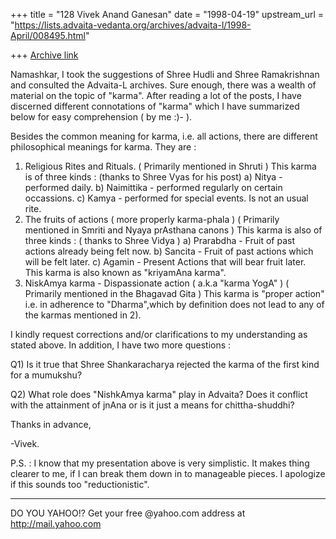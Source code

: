 +++
title = "128 Vivek Anand Ganesan"
date = "1998-04-19"
upstream_url = "https://lists.advaita-vedanta.org/archives/advaita-l/1998-April/008495.html"

+++
[Archive link](https://lists.advaita-vedanta.org/archives/advaita-l/1998-April/008495.html)

Namashkar,
   I took the suggestions of Shree Hudli and Shree Ramakrishnan and
consulted the Advaita-L archives.  Sure enough, there was a wealth of
material on the topic of "karma".  After reading a lot of the posts, I
have discerned different connotations of "karma" which I have
summarized below for easy comprehension ( by me :)- ).

Besides the common meaning for karma, i.e. all actions, there are
different philosophical meanings for karma.  They are :
  1. Religious Rites and Rituals. ( Primarily mentioned in Shruti )
     This karma is of three kinds : (thanks to Shree Vyas for his post)
       a) Nitya - performed daily.
       b) Naimittika - performed regularly on certain occassions.
       c) Kamya - performed for special events. Is not an usual rite.
  2. The fruits of actions ( more properly karma-phala )
     ( Primarily mentioned in Smriti and Nyaya prAsthana canons )
     This karma is also of three kinds : ( thanks to Shree Vidya )
       a) Prarabdha - Fruit of past actions already being felt now.
       b) Sancita   - Fruit of past actions which will be felt later.
       c) Agamin    - Present Actions that will bear fruit later.
                      This karma is also known as "kriyamAna karma".
  3.  NiskAmya karma - Dispassionate action ( a.k.a "karma YogA" )
      ( Primarily mentioned in the Bhagavad Gita )
      This karma is "proper action" i.e. in adherence to "Dharma",which
      by definition does not lead to any of the karmas mentioned in 2).

I kindly request corrections and/or clarifications to my understanding
as stated above.  In addition, I have two more questions :

Q1) Is it true that Shree Shankaracharya rejected the karma of the
first
    kind for a mumukshu?

Q2) What role does "NishkAmya karma" play in Advaita? Does it conflict
    with the attainment of jnAna or is it just a means for
    chittha-shuddhi?

Thanks in advance,

-Vivek.

P.S. : I know that my presentation above is very simplistic.  It makes
thing clearer to me, if I can break them down in to manageable pieces.
I apologize if this sounds too "reductionistic".




_________________________________________________________
DO YOU YAHOO!?
Get your free @yahoo.com address at http://mail.yahoo.com

